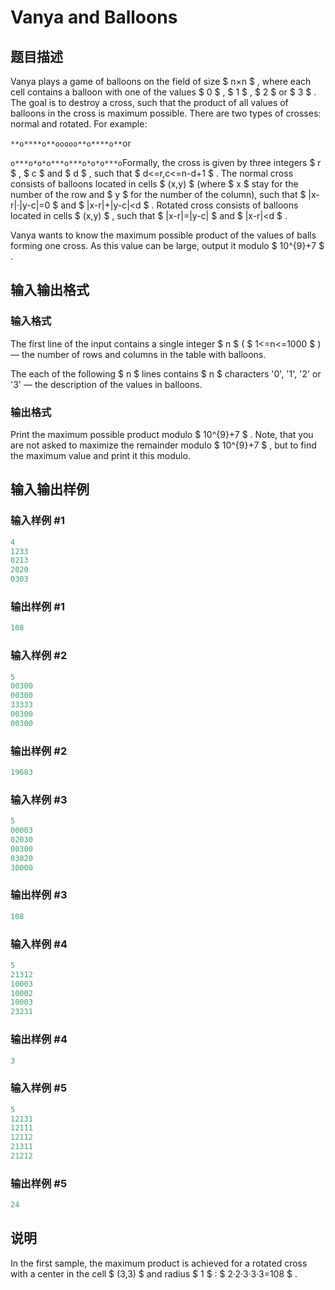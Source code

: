 # Vanya and Balloons

## 题目描述

Vanya plays a game of balloons on the field of size $ n×n $ , where each cell contains a balloon with one of the values $ 0 $ , $ 1 $ , $ 2 $ or $ 3 $ . The goal is to destroy a cross, such that the product of all values of balloons in the cross is maximum possible. There are two types of crosses: normal and rotated. For example:

`**o****o**ooooo**o****o**`or

`o***o*o*o***o***o*o*o***o`Formally, the cross is given by three integers $ r $ , $ c $ and $ d $ , such that $ d<=r,c<=n-d+1 $ . The normal cross consists of balloons located in cells $ (x,y) $ (where $ x $ stay for the number of the row and $ y $ for the number of the column), such that $ |x-r|·|y-c|=0 $ and $ |x-r|+|y-c|&lt;d $ . Rotated cross consists of balloons located in cells $ (x,y) $ , such that $ |x-r|=|y-c| $ and $ |x-r|&lt;d $ .

Vanya wants to know the maximum possible product of the values of balls forming one cross. As this value can be large, output it modulo $ 10^{9}+7 $ .

## 输入输出格式

### 输入格式

The first line of the input contains a single integer $ n $ ( $ 1<=n<=1000 $ ) — the number of rows and columns in the table with balloons.

The each of the following $ n $ lines contains $ n $ characters '0', '1', '2' or '3' — the description of the values in balloons.

### 输出格式

Print the maximum possible product modulo $ 10^{9}+7 $ . Note, that you are not asked to maximize the remainder modulo $ 10^{9}+7 $ , but to find the maximum value and print it this modulo.

## 输入输出样例

### 输入样例 #1

```cpp
4
1233
0213
2020
0303

```
### 输出样例 #1

```cpp
108

```
### 输入样例 #2

```cpp
5
00300
00300
33333
00300
00300

```
### 输出样例 #2

```cpp
19683

```
### 输入样例 #3

```cpp
5
00003
02030
00300
03020
30000

```
### 输出样例 #3

```cpp
108

```
### 输入样例 #4

```cpp
5
21312
10003
10002
10003
23231

```
### 输出样例 #4

```cpp
3

```
### 输入样例 #5

```cpp
5
12131
12111
12112
21311
21212

```
### 输出样例 #5

```cpp
24

```
## 说明

In the first sample, the maximum product is achieved for a rotated cross with a center in the cell $ (3,3) $ and radius $ 1 $ : $ 2·2·3·3·3=108 $ .

